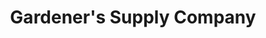 ---
title: "Gardener's Supply Company"
url: /lebanon/gardeners-supply-company/
shop: Garten-Center
---